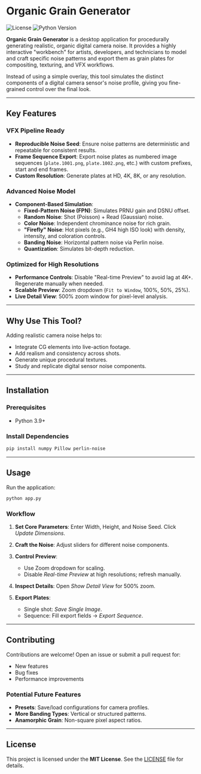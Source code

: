 # Organic Grain Generator

![License](https://img.shields.io/badge/License-MIT-yellow.svg)
![Python Version](https://img.shields.io/badge/python-3.9+-blue.svg)

**Organic Grain Generator** is a desktop application for procedurally generating realistic, organic digital camera noise. It provides a highly interactive "workbench" for artists, developers, and technicians to model and craft specific noise patterns and export them as grain plates for compositing, texturing, and VFX workflows.

Instead of using a simple overlay, this tool simulates the distinct components of a digital camera sensor's noise profile, giving you fine-grained control over the final look.

---

## Key Features

### VFX Pipeline Ready
- **Reproducible Noise Seed**: Ensure noise patterns are deterministic and repeatable for consistent results.
- **Frame Sequence Export**: Export noise plates as numbered image sequences (`plate.1001.png`, `plate.1002.png`, etc.) with custom prefixes, start and end frames.
- **Custom Resolution**: Generate plates at HD, 4K, 8K, or any resolution.

### Advanced Noise Model
- **Component-Based Simulation**:
  - **Fixed-Pattern Noise (FPN)**: Simulates PRNU gain and DSNU offset.
  - **Random Noise**: Shot (Poisson) + Read (Gaussian) noise.
  - **Color Noise**: Independent chrominance noise for rich grain.
  - **"Firefly" Noise**: Hot pixels (e.g., GH4 high ISO look) with density, intensity, and coloration controls.
  - **Banding Noise**: Horizontal pattern noise via Perlin noise.
  - **Quantization**: Simulates bit-depth reduction.

### Optimized for High Resolutions
- **Performance Controls**: Disable "Real-time Preview" to avoid lag at 4K+. Regenerate manually when needed.
- **Scalable Preview**: Zoom dropdown (`Fit to Window`, 100%, 50%, 25%).
- **Live Detail View**: 500% zoom window for pixel-level analysis.

---

## Why Use This Tool?

Adding realistic camera noise helps to:
- Integrate CG elements into live-action footage.
- Add realism and consistency across shots.
- Generate unique procedural textures.
- Study and replicate digital sensor noise components.

---

## Installation

### Prerequisites
- Python 3.9+

### Install Dependencies
```bash
pip install numpy Pillow perlin-noise
````

---

## Usage

Run the application:

```bash
python app.py
```

### Workflow

1. **Set Core Parameters**: Enter Width, Height, and Noise Seed. Click *Update Dimensions*.
2. **Craft the Noise**: Adjust sliders for different noise components.
3. **Control Preview**:

   * Use Zoom dropdown for scaling.
   * Disable *Real-time Preview* at high resolutions; refresh manually.
4. **Inspect Details**: Open *Show Detail View* for 500% zoom.
5. **Export Plates**:

   * Single shot: *Save Single Image*.
   * Sequence: Fill export fields → *Export Sequence*.

---

## Contributing

Contributions are welcome!
Open an issue or submit a pull request for:

* New features
* Bug fixes
* Performance improvements

### Potential Future Features

* **Presets**: Save/load configurations for camera profiles.
* **More Banding Types**: Vertical or structured patterns.
* **Anamorphic Grain**: Non-square pixel aspect ratios.

---

## License

This project is licensed under the **MIT License**.
See the [LICENSE](LICENSE) file for details.
